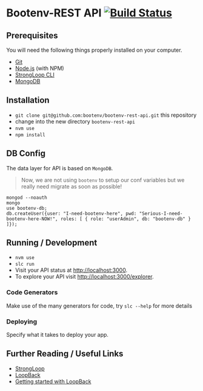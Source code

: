 # Bootenv-REST API [![Build Status](https://travis-ci.org/bootenv/bootenv-rest-api.svg)](https://travis-ci.org/bootenv/bootenv-rest-api)

## Prerequisites

You will need the following things properly installed on your computer.

* [Git](http://git-scm.com/)
* [Node.js](http://nodejs.org/) (with NPM)
* [StrongLoop CLI](https://strongloop.com/)
* [MongoDB](https://www.mongodb.org/)

## Installation

* `git clone git@github.com:bootenv/bootenv-rest-api.git` this repository
* change into the new directory `bootenv-rest-api`
* `nvm use`
* `npm install`

## DB Config

The data layer for API is based on `MongoDB`.

> Now, we are not using `bootenv` to setup our conf variables but we really need migrate as soon as possible!

```
mongod --noauth
mongo
use bootenv-db;
db.createUser({user: "I-need-bootenv-here", pwd: "Serious-I-need-bootenv-here-NOW!", roles: [ { role: "userAdmin", db: "bootenv-db" } ]});
```

## Running / Development

* `nvm use`
* `slc run`
* Visit your API status at [http://localhost:3000](http://localhost:3000).
* To explore your API visit [http://localhost:3000/explorer](http://localhost:3000/explorer).


### Code Generators

Make use of the many generators for code, try `slc --help` for more details


### Deploying

Specify what it takes to deploy your app.

## Further Reading / Useful Links

* [StrongLoop](https://strongloop.com/)
* [LoopBack](http://docs.strongloop.com/display/public/LB/LoopBack)
* [Getting started with LoopBack](http://docs.strongloop.com/display/public/LB/Getting+started+with+LoopBack)
